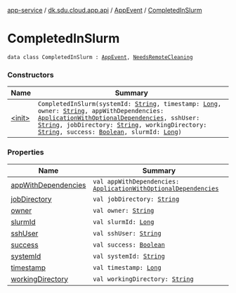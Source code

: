 [app-service](../../../index.md) / [dk.sdu.cloud.app.api](../../index.md) / [AppEvent](../index.md) / [CompletedInSlurm](./index.md)

# CompletedInSlurm

`data class CompletedInSlurm : `[`AppEvent`](../index.md)`, `[`NeedsRemoteCleaning`](../-needs-remote-cleaning/index.md)

### Constructors

| Name | Summary |
|---|---|
| [&lt;init&gt;](-init-.md) | `CompletedInSlurm(systemId: `[`String`](https://kotlinlang.org/api/latest/jvm/stdlib/kotlin/-string/index.html)`, timestamp: `[`Long`](https://kotlinlang.org/api/latest/jvm/stdlib/kotlin/-long/index.html)`, owner: `[`String`](https://kotlinlang.org/api/latest/jvm/stdlib/kotlin/-string/index.html)`, appWithDependencies: `[`ApplicationWithOptionalDependencies`](../../-application-with-optional-dependencies/index.md)`, sshUser: `[`String`](https://kotlinlang.org/api/latest/jvm/stdlib/kotlin/-string/index.html)`, jobDirectory: `[`String`](https://kotlinlang.org/api/latest/jvm/stdlib/kotlin/-string/index.html)`, workingDirectory: `[`String`](https://kotlinlang.org/api/latest/jvm/stdlib/kotlin/-string/index.html)`, success: `[`Boolean`](https://kotlinlang.org/api/latest/jvm/stdlib/kotlin/-boolean/index.html)`, slurmId: `[`Long`](https://kotlinlang.org/api/latest/jvm/stdlib/kotlin/-long/index.html)`)` |

### Properties

| Name | Summary |
|---|---|
| [appWithDependencies](app-with-dependencies.md) | `val appWithDependencies: `[`ApplicationWithOptionalDependencies`](../../-application-with-optional-dependencies/index.md) |
| [jobDirectory](job-directory.md) | `val jobDirectory: `[`String`](https://kotlinlang.org/api/latest/jvm/stdlib/kotlin/-string/index.html) |
| [owner](owner.md) | `val owner: `[`String`](https://kotlinlang.org/api/latest/jvm/stdlib/kotlin/-string/index.html) |
| [slurmId](slurm-id.md) | `val slurmId: `[`Long`](https://kotlinlang.org/api/latest/jvm/stdlib/kotlin/-long/index.html) |
| [sshUser](ssh-user.md) | `val sshUser: `[`String`](https://kotlinlang.org/api/latest/jvm/stdlib/kotlin/-string/index.html) |
| [success](success.md) | `val success: `[`Boolean`](https://kotlinlang.org/api/latest/jvm/stdlib/kotlin/-boolean/index.html) |
| [systemId](system-id.md) | `val systemId: `[`String`](https://kotlinlang.org/api/latest/jvm/stdlib/kotlin/-string/index.html) |
| [timestamp](timestamp.md) | `val timestamp: `[`Long`](https://kotlinlang.org/api/latest/jvm/stdlib/kotlin/-long/index.html) |
| [workingDirectory](working-directory.md) | `val workingDirectory: `[`String`](https://kotlinlang.org/api/latest/jvm/stdlib/kotlin/-string/index.html) |
